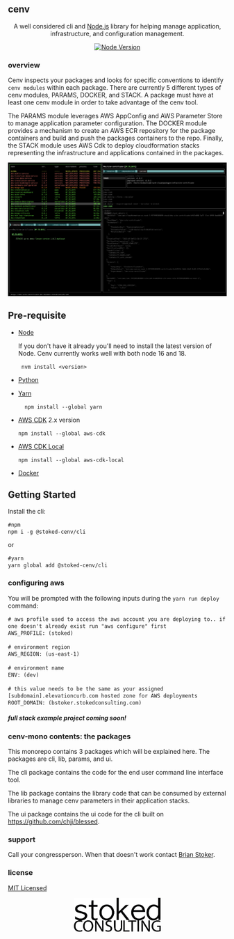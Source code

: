 
## cenv

  <p align="center">A well considered cli and <a href="http://nodejs.org" target="_blank">Node.js</a> library for helping manage application, infrastructure, and configuration management.</p>
  <p align="center">
    <a href="https://www.npmjs.com/~nestjscore" target="_blank"><img src="https://img.shields.io/badge/node-18.16.1-blue" alt="Node Version" /></a>
  </p>
  <!--[![Backers on Open Collective](https://opencollective.com/stoked-cenv/backers/badge.svg)](https://opencollective.com/stoked-cenv#backer)
  [![Sponsors on Open Collective](https://opencollective.com/stoked-cenv/sponsors/badge.svg)](https://opencollective.com/stoked-cenv#sponsor)-->

###  overview

Cenv inspects your packages and looks for specific conventions to identify `cenv modules` within each package. There are currently 5 different types of cenv modules, PARAMS, DOCKER, and STACK. A package must have at least one cenv module in order to take advantage of the cenv tool.

The PARAMS module leverages AWS AppConfig and AWS Parameter Store to manage application parameter configuration. The DOCKER module provides a mechanism to create an AWS ECR repository for the package containers and build and push the packages containers to the repo. Finally, the STACK module uses AWS Cdk to deploy cloudformation stacks representing the infrastructure and applications contained in the packages.

<p align="center">
<picture>
  <source media="(prefers-color-scheme: dark)" srcset="./assets/cenv-deploy.png" >
  <img width="800" alt="STOKED" src="./assets/cenv-deploy.png">
</picture>
</p>

## Pre-requisite

- [Node](https://nodejs.org/en/download/)

  If you don't have it already you'll need to install the latest version of Node. Cenv currently works well with both node 16 and 18.
   ```shell
    nvm install <version>
    ```

- [Python](https://www.python.org/downloads/)
- [Yarn](https://classic.yarnpkg.com/en/docs/install/#debian-stable)

  ```shell
    npm install --global yarn
    ```

- [AWS CDK](https://aws.amazon.com/cdk/) 2.x version

    ```shell
    npm install --global aws-cdk
    ```
  
- [AWS CDK Local](https://www.npmjs.com/package/aws-cdk-local)

    ```shell
    npm install --global aws-cdk-local
    ```

- [Docker](https://www.docker.com/products/docker-desktop)

## Getting Started

Install the cli:

```shell
#npm
npm i -g @stoked-cenv/cli 
```
or

```shell
#yarn
yarn global add @stoked-cenv/cli 
```

### configuring aws

You will be prompted with the following inputs during the `yarn run deploy` command:

```shell
# aws profile used to access the aws account you are deploying to.. if one doesn't already exist run "aws configure" first
AWS_PROFILE: (stoked)

# environment region
AWS_REGION: (us-east-1)

# environment name
ENV: (dev)

# this value needs to be the same as your assigned [subdomain].elevationcurb.com hosted zone for AWS deployments
ROOT_DOMAIN: (bstoker.stokedconsulting.com)
```

##### full stack example project coming soon!

### cenv-mono contents: the packages

This monorepo contains 3 packages which will be explained here. The packages are cli, lib, params, and ui.

The cli package contains the code for the end user command line interface tool.

The lib package contains the library code that can be consumed by external libraries to manage cenv parameters in their application stacks.

The ui package contains the ui code for the cli built on https://github.com/chjj/blessed.

### support

Call your congressperson. When that doesn't work contact [Brian Stoker](mailto:b@stokedconsulting.com).

### license

[MIT Licensed](https://opensource.org/license/mit/)

<p align="center">
<a href="http://stokedconsulting.com/" target="blank">
<picture>
  <source media="(prefers-color-scheme: dark)" srcset="./assets/sc-logo.white.png">
  <img width="200px" alt="STOKED" src="./assets/sc-logo.png">
</picture>
</a>
</p>
